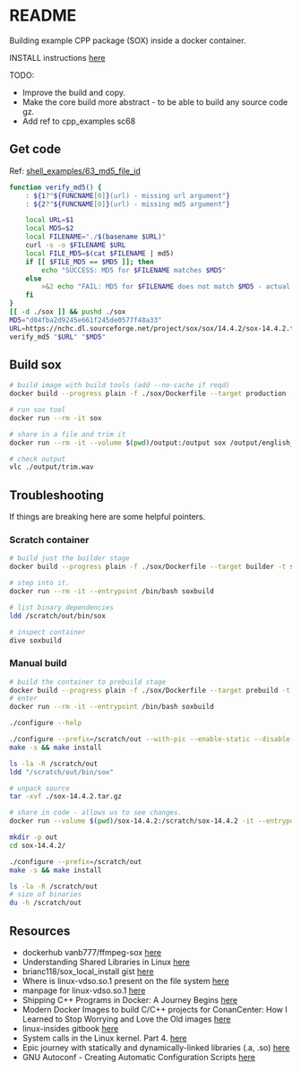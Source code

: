 # README

Building example CPP package (SOX) inside a docker container.  

INSTALL instructions [here](sox/sox-14.4.2/INSTALL)

TODO:

* Improve the build and copy.
* Make the core build more abstract - to be able to build any source code gz.  
* Add ref to cpp_examples sc68

## Get code

Ref: [shell_examples/63_md5_file_id](https://github.com/chrisguest75/shell_examples/tree/master/63_md5_file_id)  

```sh
function verify_md5() {
    : ${1?"${FUNCNAME[0]}(url) - missing url argument"}
    : ${2?"${FUNCNAME[0]}(url) - missing md5 argument"}

    local URL=$1
    local MD5=$2
    local FILENAME="./$(basename $URL)"
    curl -s -o $FILENAME $URL 
    local FILE_MD5=$(cat $FILENAME | md5)
    if [[ $FILE_MD5 == $MD5 ]]; then
        echo "SUCCESS: MD5 for $FILENAME matches $MD5"
    else
        >&2 echo "FAIL: MD5 for $FILENAME does not match $MD5 - actual $FILE_MD5"
    fi 
}
[[ -d ./sox ]] && pushd ./sox 
MD5="d04fba2d9245e661f245de0577f48a33"
URL=https://nchc.dl.sourceforge.net/project/sox/sox/14.4.2/sox-14.4.2.tar.gz 
verify_md5 "$URL" "$MD5"
```

## Build sox

```sh
# build image with build tools (add --no-cache if reqd)
docker build --progress plain -f ./sox/Dockerfile --target production -t sox ./sox  

# run sox tool
docker run --rm -it sox   

# share in a file and trim it
docker run --rm -it --volume $(pwd)/output:/output sox /output/english_thelittlegraylamb_sullivan_csm_64kb_16bit-22khz.wav /output/trim.wav trim 0 10 

# check output
vlc ./output/trim.wav
```

## Troubleshooting

If things are breaking here are some helpful pointers.  

### Scratch container

```sh
# build just the builder stage
docker build --progress plain -f ./sox/Dockerfile --target builder -t soxbuild ./sox 

# step into it. 
docker run --rm -it --entrypoint /bin/bash soxbuild   

# list binary dependencies
ldd /scratch/out/bin/sox

# inspect container
dive soxbuild
```

### Manual build

```sh
# build the container to prebuild stage
docker build --progress plain -f ./sox/Dockerfile --target prebuild -t soxbuild ./sox 
# enter 
docker run --rm -it --entrypoint /bin/bash soxbuild  

./configure --help 

./configure --prefix=/scratch/out --with-pic --enable-static --disable-shared 
make -s && make install

ls -la -R /scratch/out
ldd "/scratch/out/bin/sox"
```

```sh
# unpack source
tar -xvf ./sox-14.4.2.tar.gz 

# share in code - allows us to see changes. 
docker run --volume $(pwd)/sox-14.4.2:/scratch/sox-14.4.2 -it --entrypoint /bin/bash sox 

mkdir -p out
cd sox-14.4.2/

./configure --prefix=/scratch/out
make -s && make install

ls -la -R /scratch/out
# size of binaries
du -h /scratch/out
```

## Resources

* dockerhub vanb777/ffmpeg-sox [here](https://hub.docker.com/r/vanb777/ffmpeg-sox/dockerfile)  
* Understanding Shared Libraries in Linux [here](https://www.tecmint.com/understanding-shared-libraries-in-linux/#:~:text=By%20default%2C%20libraries%20are%20located,so.)  
* brianc118/sox_local_install gist [here](https://gist.github.com/brianc118/a71f6d41c4d105835f91d173f2f1cd5c)  
* Where is linux-vdso.so.1 present on the file system [here](https://stackoverflow.com/questions/58657036/where-is-linux-vdso-so-1-present-on-the-file-system)
* manpage for linux-vdso.so.1 [here](https://man7.org/linux/man-pages/man7/vdso.7.html)
* Shipping C++ Programs in Docker: A Journey Begins [here](https://medium.com/@mfcollins3/shipping-c-programs-in-docker-1d79568f6f52)
* Modern Docker Images to build C/C++ projects for ConanCenter: How I Learned to Stop Worrying and Love the Old images [here](https://blog.conan.io/2021/08/09/Modern-docker-images.html)
* linux-insides gitbook [here](https://0xax.gitbooks.io/linux-insides/content/)
* System calls in the Linux kernel. Part 4. [here](https://0xax.gitbooks.io/linux-insides/content/SysCall/linux-syscall-4.html)
* Epic journey with statically and dynamically-linked libraries (.a, .so) [here](https://maelvls.dev/static-libraries-and-autoconf-hell/)
* GNU Autoconf - Creating Automatic Configuration Scripts [here](https://www.gnu.org/savannah-checkouts/gnu/autoconf/manual/autoconf-2.71/index.html)

